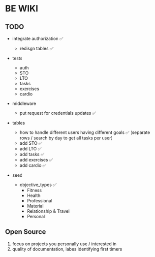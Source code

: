 # BE WIKI

## TODO 
- integrate authorization ✅
    - redisgn tables ✅

- tests
    - auth
    - STO
    - LTO
    - tasks
    - exercises
    - cardio

- middleware
    - put request for credentials updates ✅

- tables
    - how to handle different users having different goals ✅ (separate rows / search by day to get all tasks per user)
    - add STO ✅
    - add LTO ✅
    - add tasks ✅
    - add exercises ✅
    - add cardio ✅

- seed
    - objective_types ✅
        - Fitness
        - Health 
        - Professional
        - Material
        - Relationship & Travel
        - Personal

## Open Source
1. focus on projects you personally use / interested in
2. quality of documentation, labes identifying first timers